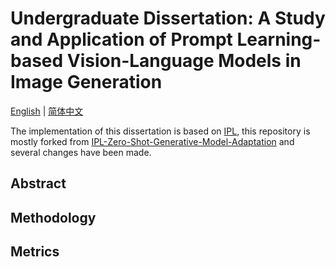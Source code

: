 # Undergraduate Dissertation: A Study and Application of Prompt Learning-based Vision-Language Models in Image Generation

[English](./README.md) | [简体中文](./README_zh-cn.md)

The implementation of this dissertation is based on [IPL](https://arxiv.org/pdf/2304.03119.pdf), this repository is mostly forked from [IPL-Zero-Shot-Generative-Model-Adaptation](https://github.com/Picsart-AI-Research/IPL-Zero-Shot-Generative-Model-Adaptation) and several changes have been made.

## Abstract

## Methodology

## Metrics

